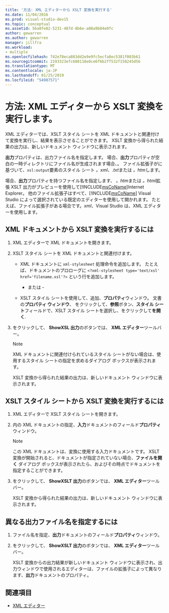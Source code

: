```yaml
---
title: '方法: XML エディターから XSLT 変換を実行する'
ms.date: 11/04/2016
ms.prod: visual-studio-dev15
ms.topic: conceptual
ms.assetid: 56a0fe82-5231-487d-8b6e-a08a9b04e0fc
author: gewarren
ms.author: gewarren
manager: jillfra
ms.workload:
- multiple
ms.openlocfilehash: 742e78eca883dd2e9e9fc5ecfa8ec5381f003b61
ms.sourcegitcommit: 2193323efc608118e0ce6f6b2ff532f158245d56
ms.translationtype: MT
ms.contentlocale: ja-JP
ms.lasthandoff: 01/25/2019
ms.locfileid: "54987571"
---
```

# <a name="how-to-execute-an-xslt-transformation-from-the-xml-editor"></a>方法: XML エディターから XSLT 変換を実行します。

XML エディターでは、XSLT スタイル シートを XML ドキュメントと関連付けて変換を実行し、結果を表示させることができます。 XSLT 変換から得られた結果の出力は、新しいドキュメント ウィンドウに表示されます。

**出力**プロパティは、出力ファイル名を指定します。 場合、**出力**プロパティが空白の一時ディレクトリにファイル名が生成されます場合、。 ファイル拡張子がに基づいて、`xsl:output`要素のスタイル シート *。xml*、.*txt*または *。htm*します。

場合、**出力**プロパティを持つファイル名を指定します、 *。htm*または *。html*拡張 XSLT 出力がプレビューを使用して[!INCLUDE[msCoName](../xml-tools/includes/msconame_md.md)]Internet Explorer。 他のファイル拡張子はすべて、[!INCLUDE[msCoName](../xml-tools/includes/msconame_md.md)] Visual Studio によって選択されている既定のエディターを使用して開かれます。 たとえば、ファイル拡張子がある場合です。*xml*、Visual Studio は、XML エディターを使用します。

## <a name="to-execute-an-xslt-transformation-from-an-xml-document"></a>XML ドキュメントから XSLT 変換を実行するには

1.  XML エディターで XML ドキュメントを開きます。

2.  XSLT スタイル シートを XML ドキュメントと関連付けます。

    -   XML ドキュメントに `xml-stylesheet` 処理命令を追加します。 たとえば、ドキュメントのプロローグに `<?xml-stylesheet type='text/xsl' href='filename.xsl'?>` という行を追加します。

         - または -

    -   XSLT スタイル シートを使用して、追加、**プロパティ**ウィンドウ。 文書の**プロパティ ウィンドウ**、 をクリックして、**参照**ボタン、**スタイル シート**フィールドで、XSLT スタイル シートを選択し、をクリックして**を開く**.

3.  をクリックして、 **ShowXSL 出力**のボタンでは、 **XML エディター**ツールバー。

    > [!NOTE]
    > XML ドキュメントに関連付けられているスタイル シートがない場合は、使用するスタイル シートの指定を求めるダイアログ ボックスが表示されます。
    >
    >  XSLT 変換から得られた結果の出力は、新しいドキュメント ウィンドウに表示されます。

## <a name="to-execute-an-xslt-transformation-from-an-xslt-style-sheet"></a>XSLT スタイル シートから XSLT 変換を実行するには

1.  XML エディターで XSLT スタイル シートを開きます。

2.  内の XML ドキュメントの指定、**入力**ドキュメントのフィールド**プロパティ**ウィンドウ。

    > [!NOTE]
    > この XML ドキュメントは、変換に使用する入力ドキュメントです。 XSLT 変換が開始されると、ドキュメントが指定されていない場合、**ファイルを開く** ダイアログ ボックスが表示されたら、およびその時点でドキュメントを指定することができます。

3.  をクリックして、 **ShowXSLT 出力**のボタンでは、 **XML エディター**ツールバー。

     XSLT 変換から得られた結果の出力は、新しいドキュメント ウィンドウに表示されます。

## <a name="to-provide-a-different-output-file-name"></a>異なる出力ファイル名を指定するには

1.  ファイル名を指定、**出力**ドキュメントのフィールド**プロパティ**ウィンドウ。

2.  をクリックして、 **ShowXSLT 出力**のボタンでは、 **XML エディター**ツールバー。

     XSLT 変換からの出力結果が新しいドキュメント ウィンドウに表示され、出力ウィンドウで使用されるエディターは、ファイルの拡張子によって異なります、**出力**ドキュメントのプロパティ。

## <a name="see-also"></a>関連項目

- [XML エディター](../xml-tools/xml-editor.md)